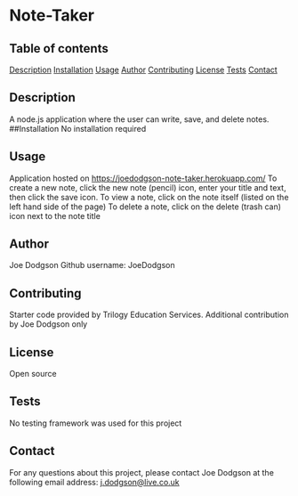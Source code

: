 # Note-Taker

## Table of contents
[Description](##description)
[Installation](##installation)
[Usage](##usage)
[Author](##author)
[Contributing](##contributing)
[License](##license)
[Tests](##tests)
[Contact](##contact)

## Description
A node.js application where the user can write, save, and delete notes.
##Installation
No installation required

## Usage
Application hosted on https://joedodgson-note-taker.herokuapp.com/
To create a new note, click the new note (pencil) icon, enter your title and text, then click the save icon.
To view a note, click on the note itself (listed on the left hand side of the page)
To delete a note, click on the delete (trash can) icon next to the note title

## Author
Joe Dodgson
Github username: JoeDodgson

## Contributing
Starter code provided by Trilogy Education Services. Additional contribution by Joe Dodgson only

## License
Open source

## Tests
No testing framework was used for this project

## Contact
For any questions about this project, please contact Joe Dodgson at the following email address:
j.dodgson@live.co.uk
